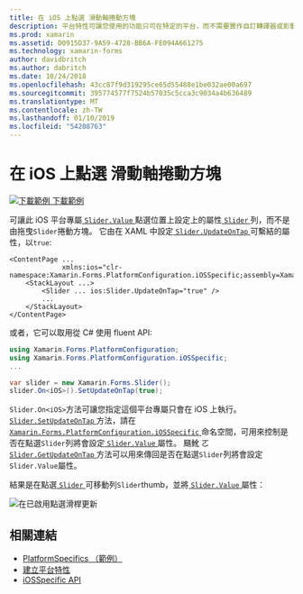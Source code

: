 ```yaml
---
title: 在 iOS 上點選 滑動軸捲動方塊
description: 平台特性可讓您使用的功能只可在特定的平台，而不需要實作自訂轉譯器或影響。 這篇文章說明如何使用 iOS 平台特定可設定滑動軸上點選 Slider.Value 屬性。
ms.prod: xamarin
ms.assetid: D0915D37-9A59-4728-BB6A-FE094A661275
ms.technology: xamarin-forms
author: davidbritch
ms.author: dabritch
ms.date: 10/24/2018
ms.openlocfilehash: 43cc87f9d319295ce65d55488e1be032ae00a697
ms.sourcegitcommit: 395774577f7524b57035c5cca3c9034a4b636489
ms.translationtype: MT
ms.contentlocale: zh-TW
ms.lasthandoff: 01/10/2019
ms.locfileid: "54208763"
---
```

# <a name="slider-thumb-tap-on-ios"></a>在 iOS 上點選 滑動軸捲動方塊

[![下載範例](~/media/shared/download.png) 下載範例](https://developer.xamarin.com/samples/xamarin-forms/userinterface/platformspecifics/)

可讓此 iOS 平台專屬[ `Slider.Value` ](xref:Xamarin.Forms.Slider.Value)點選位置上設定上的屬性[ `Slider` ](xref:Xamarin.Forms.Slider)列，而不是由拖曳`Slider`捲動方塊。 它由在 XAML 中設定[ `Slider.UpdateOnTap` ](xref:Xamarin.Forms.PlatformConfiguration.iOSSpecific.Slider.UpdateOnTapProperty)可繫結的屬性，以`true`:

```xaml
<ContentPage ...
             xmlns:ios="clr-namespace:Xamarin.Forms.PlatformConfiguration.iOSSpecific;assembly=Xamarin.Forms.Core">
    <StackLayout ...>
        <Slider ... ios:Slider.UpdateOnTap="true" />
        ...
    </StackLayout>
</ContentPage>
```

或者，它可以取用從 C# 使用 fluent API:

```csharp
using Xamarin.Forms.PlatformConfiguration;
using Xamarin.Forms.PlatformConfiguration.iOSSpecific;
...

var slider = new Xamarin.Forms.Slider();
slider.On<iOS>().SetUpdateOnTap(true);
```

`Slider.On<iOS>`方法可讓您指定這個平台專屬只會在 iOS 上執行。 [ `Slider.SetUpdateOnTap` ](xref:Xamarin.Forms.PlatformConfiguration.iOSSpecific.Slider.SetUpdateOnTap(Xamarin.Forms.IPlatformElementConfiguration{Xamarin.Forms.PlatformConfiguration.iOS,Xamarin.Forms.Slider},System.Boolean))方法，請在[ `Xamarin.Forms.PlatformConfiguration.iOSSpecific` ](xref:Xamarin.Forms.PlatformConfiguration.iOSSpecific)命名空間，可用來控制是否在點選`Slider`列將會設定[ `Slider.Value` ](xref:Xamarin.Forms.Slider.Value)屬性。 颾魤 ㄛ [ `Slider.GetUpdateOnTap` ](xref:Xamarin.Forms.PlatformConfiguration.iOSSpecific.Slider.GetUpdateOnTap(Xamarin.Forms.IPlatformElementConfiguration{Xamarin.Forms.PlatformConfiguration.iOS,Xamarin.Forms.Slider}))方法可以用來傳回是否在點選`Slider`列將會設定`Slider.Value`屬性。

結果是在點選[ `Slider` ](xref:Xamarin.Forms.Slider)可移動列`Slider`thumb，並將[ `Slider.Value` ](xref:Xamarin.Forms.Slider.Value)屬性：

![](slider-thumb-images/slider-updateontap.png "在已啟用點選滑桿更新")

## <a name="related-links"></a>相關連結

- [PlatformSpecifics （範例）](https://developer.xamarin.com/samples/xamarin-forms/userinterface/platformspecifics/)
- [建立平台特性](~/xamarin-forms/platform/platform-specifics/index.md#creating-platform-specifics)
- [iOSSpecific API](xref:Xamarin.Forms.PlatformConfiguration.iOSSpecific)
